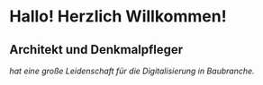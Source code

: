 # Hallo! Herzlich Willkommen!
## Architekt und Denkmalpfleger
_hat eine große Leidenschaft für die Digitalisierung in Baubranche._
